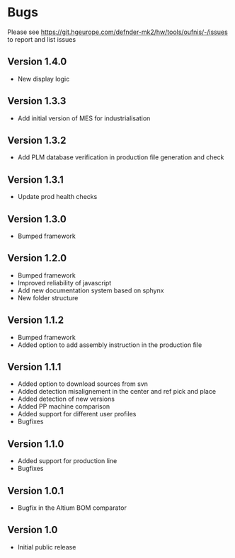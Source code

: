 # Bugs
Please see https://git.hgeurope.com/defnder-mk2/hw/tools/oufnis/-/issues to report and list issues

## Version 1.4.0
- New display logic


## Version 1.3.3
- Add initial version of MES for industrialisation

## Version 1.3.2
- Add PLM database verification in production file generation and check

## Version 1.3.1
- Update prod health checks

## Version 1.3.0
- Bumped framework

## Version 1.2.0
- Bumped framework
- Improved reliability of javascript
- Add new documentation system based on sphynx
- New folder structure

## Version 1.1.2
- Bumped framework
- Added option to add assembly instruction in the production file

## Version 1.1.1
- Added option to download sources from svn
- Added detection misalignement in the center and ref pick and place
- Added detection of new versions
- Added PP machine comparison
- Added support for different user profiles
- Bugfixes

## Version 1.1.0
- Added support for production line
- Bugfixes

## Version 1.0.1
- Bugfix in the Altium BOM comparator

## Version 1.0
- Initial public release
